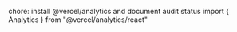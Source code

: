 chore: install @vercel/analytics and document audit status
import { Analytics } from "@vercel/analytics/react"
<Analytics />
